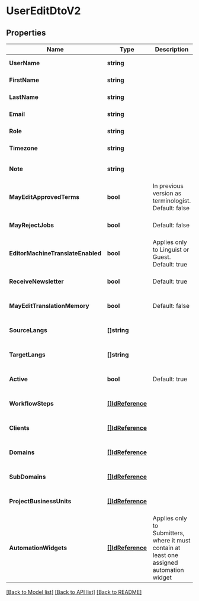 # UserEditDtoV2

## Properties
Name | Type | Description | Notes
------------ | ------------- | ------------- | -------------
**UserName** | **string** |  | [default to null]
**FirstName** | **string** |  | [default to null]
**LastName** | **string** |  | [default to null]
**Email** | **string** |  | [default to null]
**Role** | **string** |  | [default to null]
**Timezone** | **string** |  | [default to null]
**Note** | **string** |  | [optional] [default to null]
**MayEditApprovedTerms** | **bool** | In previous version as terminologist. Default: false | [optional] [default to null]
**MayRejectJobs** | **bool** | Default: false | [optional] [default to null]
**EditorMachineTranslateEnabled** | **bool** | Applies only to Linguist or Guest. Default: true | [optional] [default to null]
**ReceiveNewsletter** | **bool** | Default: true | [optional] [default to null]
**MayEditTranslationMemory** | **bool** | Default: false | [optional] [default to null]
**SourceLangs** | **[]string** |  | [optional] [default to null]
**TargetLangs** | **[]string** |  | [optional] [default to null]
**Active** | **bool** | Default: true | [optional] [default to null]
**WorkflowSteps** | [**[]IdReference**](IdReference.md) |  | [optional] [default to null]
**Clients** | [**[]IdReference**](IdReference.md) |  | [optional] [default to null]
**Domains** | [**[]IdReference**](IdReference.md) |  | [optional] [default to null]
**SubDomains** | [**[]IdReference**](IdReference.md) |  | [optional] [default to null]
**ProjectBusinessUnits** | [**[]IdReference**](IdReference.md) |  | [optional] [default to null]
**AutomationWidgets** | [**[]IdReference**](IdReference.md) | Applies only to Submitters, where it must contain at least one assigned automation widget | [optional] [default to null]

[[Back to Model list]](../README.md#documentation-for-models) [[Back to API list]](../README.md#documentation-for-api-endpoints) [[Back to README]](../README.md)


